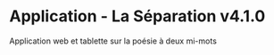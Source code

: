 Application - La Séparation v4.1.0
=======

Application web et tablette sur la poésie à deux mi-mots
